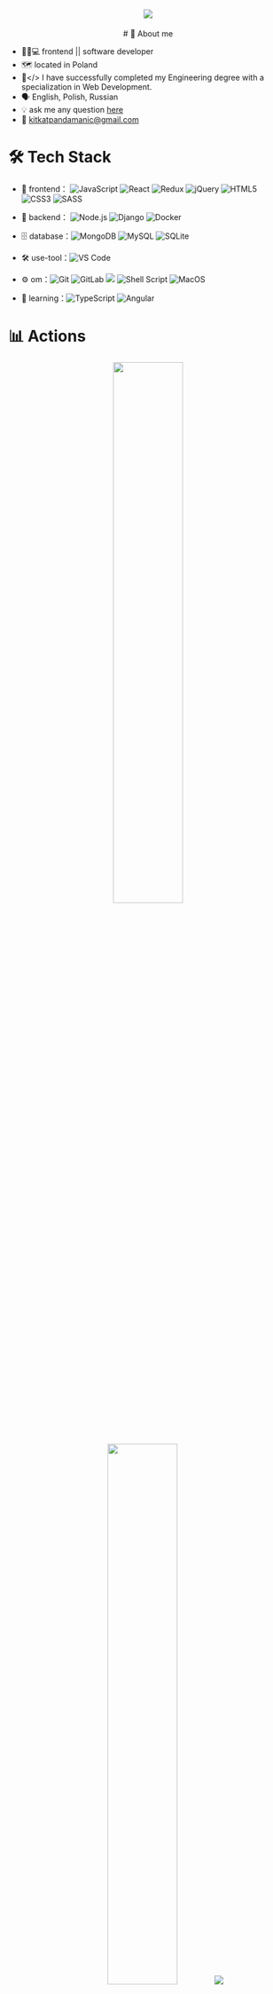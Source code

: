 <h1 align="center">
  <a href="https://git.io/typing-svg">
    <img src="https://readme-typing-svg.herokuapp.com?color=f79d97&lines=Hey+Buddies!;I'm+Umid+✌️&center=true&size=30">
  </a>
</h1>

<p align="center">
# 🤖 About me
</p>

- 👨‍💻💻 frontend || software developer
- 🗺️ located in Poland
- 📖</> I have successfully completed my Engineering degree with a specialization in Web Development.
- 🗣️ English, Polish, Russian
- 💡 ask me any question [here](https://github.com/Pandakitkat/questions/issues)
- 📁 kitkatpandamanic@gmail.com

# 🛠 Tech Stack

- 👀 frontend： ![JavaScript](https://img.shields.io/badge/-JavaScript-323330?style=flat-circle&logo=javascript&logoColor=F7DF1E)
![React](https://img.shields.io/badge/React-20232A?style=flat-circle&logo=react&logoColor=61DAFB)
![Redux](https://img.shields.io/badge/Redux-593D88?style=flat-circle&logo=redux&logoColor=white)
![jQuery](https://img.shields.io/badge/jQuery-0769AD?style=flat-circle&logo=jquery&logoColor=white)
![HTML5](https://img.shields.io/badge/-HTML5-E34F26?style=flat-circle&logo=html5&logoColor=white)
![CSS3](https://img.shields.io/badge/-CSS3-1572B6?style=flat-circle&logo=css3&logoColor=white)
![SASS](https://img.shields.io/badge/-SASS-CC6699?style=flat-circle&logo=SASS&logoColor=white)

- 🚀 backend： ![Node.js](https://img.shields.io/badge/-Node.js-green?style=flat-circle&logo=Node.js)
![Django](https://img.shields.io/badge/-Django-092E20?style=flat-circle&logo=django&logoColor=white)
![Docker](https://img.shields.io/badge/-Docker-blue?style=flat-circle&logo=Docker&logoColor=white)

- 🗄 database：![MongoDB](https://img.shields.io/badge/-MongoDB-4EA94B?style=flat-circle&logo=MongoDB&logoColor=white)
![MySQL](https://img.shields.io/badge/-Mysql-00000F?style=flat-circle&logo=mysql&logoColor=white)
![SQLite](https://img.shields.io/badge/SQLite-07405E?style=flat-circle&logo=sqlite&logoColor=white)

- 🛠 use-tool：![VS Code](https://img.shields.io/badge/-VSCode-blue?style=flat-circle&logo=VSCode)

- ⚙️ om：![Git](https://img.shields.io/badge/-Git-E44C30?style=flat-circle&logo=git&logoColor=white)
![GitLab](https://img.shields.io/badge/GitLab-330F63?style=flat-circle&logo=gitlab)
![](https://img.shields.io/badge/GitHub-100000?style=flat-circle&&logo=github&logoColor=white)
![Shell Script](https://img.shields.io/badge/Shell_Script-121011?style=flat-circle&&logo=gnu-bash&logoColor=white)
![MacOS](https://img.shields.io/badge/mac%20os-000000?style=flat-circle&&logo=apple&logoColor=white)


- 🌱 learning：![TypeScript](https://img.shields.io/badge/-TypeScript-blue?style=flat-circle&logo=typescript&logoColor=white)
![Angular](https://img.shields.io/badge/Angular-DD0031?style=flat-circle&logo=angular&logoColor=white)


# 📊  Actions 
<p align="center">
  <img height="50%" width="auto" src ="https://github-readme-stats-sigma-five.vercel.app/api?username=Pandakitkat&show_icons=true&count_private=true&theme=blue-green&hide_border=true&hide=issues,contribs&bg_color=00000000">
  <img height="50%" width="auto" src ="https://github-readme-stats-sigma-five.vercel.app/api/top-langs/?username=Pandakitkat&layout=compact&hide_border=true&theme=merko&bg_color=red&langs_count=13">
  <img src =" https://github-readme-stats.vercel.app/api?username=Pandakitkat&theme=blue-green">
 
  
</p>


# 📎  Other 
<table>
  <tbody>
    <tr>
      <td>
      <p align="center">
        <img height="50%" width="auto" src ="https://github-profile-trophy.vercel.app/?username=Pandakitkat&theme=onedark&column=4">
      </p>
      </td>
      <td>
        <table align="center"><tbody><tr><td><a href="https://octo-ring.com/"><img src="https://octo-ring.com/static/img/widget/top.png" width="99%" alt="Octo Ring logo" align="top"></a><br><a href="https://octo-ring.com/p/Pandakitkat/prev"><img src="https://octo-ring.com/static/img/widget/prev.png" width="33%" alt="previous" align="top" title="previous profile"></a><a href="https://octo-ring.com/p/Pandakitkat/random"><img src="https://octo-ring.com/static/img/widget/random.png" width="33%" alt="random" align="top" title="random profile"></a><a href="https://octo-ring.com/p/Pandakitkat/next"><img src="https://octo-ring.com/static/img/widget/next.png" width="33%" alt="next" align="top" title="next profile"></a><br><a href="https://octo-ring.com/"><img src="https://octo-ring.com/static/img/widget/bottom.png" width="99%" alt="check out other GitHub profiles in the Octo Ring" align="top"></a></td></tr></tbody></table>
      </td>
    </tr>
  </tbody>
</table>
